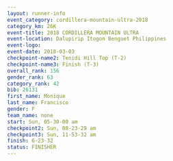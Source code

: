 ```yaml
---
layout: runner-info 
event_category: cordillera-mountain-ultra-2018 
category_km: 26K 
event-title: 2018 CORDILLERA MOUNTAIN ULTRA 
event-location: Dalupirip Itogon Benguet Philippines 
event-logo: 
event-date: 2018-03-03 
checkpoint-name2: Tenidi Hill Top (T-2) 
checkpoint-name3: Finish (T-3) 
overall_rank: 156
gender_rank: 63
category_rank: 42
bib: 26131
first_name: Monique
last_name: Francisco
gender: F
team_name: none
start: Sun, 05-30-00 am
checkpoint2: Sun, 08-23-29 am
checkpoint3: Sun, 11-53-32 am
finish: 6-23-32
status: FINISHER
---
```

